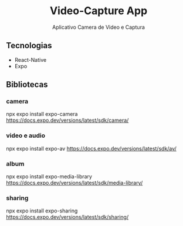 

# <div align="center">
  <h1 align="center">Video-Capture App</h1>
</div>
<p align="center">
      Aplicativo Camera de Video e Captura
    <br />
 </p>


## Tecnologias

- React-Native
- Expo

## Bibliotecas

### camera
npx expo install expo-camera
https://docs.expo.dev/versions/latest/sdk/camera/


### video e audio
npx expo install expo-av
https://docs.expo.dev/versions/latest/sdk/av/

### album
npx expo install expo-media-library
https://docs.expo.dev/versions/latest/sdk/media-library/


### sharing
npx expo install expo-sharing
https://docs.expo.dev/versions/latest/sdk/sharing/
